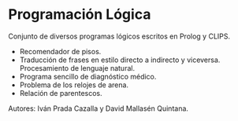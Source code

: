 # Programación Lógica
Conjunto de diversos programas lógicos escritos en Prolog y CLIPS.

- Recomendador de pisos.
- Traducción de frases en estilo directo a indirecto y viceversa. Procesamiento de lenguaje natural.
- Programa sencillo de diagnóstico médico.
- Problema de los relojes de arena.
- Relación de parentescos.

Autores: Iván Prada Cazalla y David Mallasén Quintana.